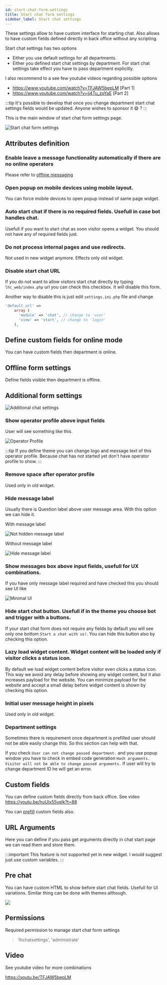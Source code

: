 ```yaml
---
id: start-chat-form-settings
title: Start chat form settings
sidebar_label: Start chat settings
---
```


These settings allow to have custom interface for starting chat. Also allows to have custom fields defined directly in back office without any scripting.

Start chat settings has two options

 * Either you use default settings for all departments.
 * Either you defined start chat settings by department. For start chat settings take effect you have to pass department explicitly.

I also recommend to a see few youtube videos regarding possible options

* https://www.youtube.com/watch?v=TFJAW5bepLM [Part 1]
* https://www.youtube.com/watch?v=jj4Tu_zoYaE [Part 2]

:::tip 
It's possible to develop that once you change department start chat settings fields would be updated. Anyone wishes to sponsor it :smile: ?
:::

This is the main window of start chat form settings page.

![Start chat form settings](/img/chat/start-chat-form-settings.png?v=1)

## Attributes definition

### Enable leave a message functionality automatically if there are no online operators

Please refer to [offline messaging](offline.md#default-behaviour)
 
### Open popup on mobile devices using mobile layout.

You can force mobile devices to open popup instead of same page widget.

### Auto start chat if there is no required fields. Usefull in case bot handles chat.

Usefull if you want to start chat as soon visitor opens a widget. You should not have any of required fields just.
 
### Do not process internal pages and use redirects.
 
Not used in new widget anymore. Effects only old widget.
 
### Disable start chat URL

If you do not want to allow visitors start chat directly by typing `lhc_web/index.php` url you can check this checkbox. It will disable this form.

Another way to disable this is just edit `settings.ini.php` file and change

```php
'default_url' => 
    array (
      'module' => 'chat', // change to 'user'
      'view' => 'start', // change to 'login'
    ),
```  
 
## Define custom fields for online mode

You can have custom fields then department is online.

## Offline form settings

Define fields visible then department is offline.

## Additional form settings

![Additional chat settings](/img/chat/additional-chat-settings.png)

### Show operator profile above input fields

User will see something like this.

![Operator Profile](/img/chat/operator-profile.jpg)

:::tip 
If you define theme you can change logo and message text of this operator profile. Because chat has not started yet don't have operator profile to show.
:::

### Remove space after operator profile

Used only in old widget.

### Hide message label

Usually there is Question label above user message area. With this option we can hide it.

With message label

![Not hidden message label](/img/chat/operator-profile-hide-message-label.jpg)

Without message label

![Hide message label](/img/chat/operator-profile-hide-message-label-without.jpg)

### Show messages box above input fields, usefull for UX combinations.

If you have only message label required and have checked this you should see UI like

![Minimal UI](/img/chat/chat-minimal-ui.jpg)

### Hide start chat button. Usefull if in the theme you choose bot and trigger with a buttons.

If your start chat form does not require any fields by default you will see only one bottom `Start a chat with us!`. You can hide this button also by checking this option.

### Lazy load widget content. Widget content will be loaded only if visitor clicks a status icon.

By default we load widget content before visitor even clicks a status icon. This way we avoid any delay before showing any widget content, but it also increases payload for the website. You can minimize payload for the website and accept a small delay before widget content is shown by checking this option.

### Initial user message height in pixels

Used only in old widget.

### Department settings

Sometimes there is requirement once department is prefilled user should not be able easily change this. So this section can help with that.

If you check `User can not change passed department.` and you use popup window you have to check in embed code generation `Hash arguments. Visitor will not be able to change passed arguments.` If user will try to change department ID he will get an error.

## Custom fields

You can define custom fields directly from back office. See video https://youtu.be/huUlx55velk?t=88

You can [prefill](../custom-fields-and-prefill.md) custom fields also.

## URL Arguments

Here you can define if you pass get arguments directly in chat start page we can read them and store them. 

:::important
This feature is not supported yet in new widget. I would suggest just use custom variables.
:::

## Pre chat

You can have custom HTML to show before start chat fields. Usefull for UI variations. Similar thing can be done with themes although.

![](/img/chat/pre-chat-html.png)

## Permissions

Required permission to manage start chat form settings

> 'lhchatsettings', 'administrate'

## Video

See youtube video for more combinations

https://youtu.be/TFJAW5bepLM